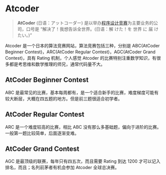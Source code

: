 # Atcoder

> **AtCoder** (日语：アットコーダー) 是以举办[程序设计竞赛](https://zh.wikipedia.org/wiki/算法竞赛)为主要业务的公司，口号是 “解决了！我想告诉全世界。(日语：解 けた！を 世界 に 届 けたい。)”

Atcoder 是一个日本的算法竞赛网站，算法竞赛包括三种，分别是 ABC(AtCoder Beginner Contest)，ARC(AtCoder Regular Contest)，AGC(AtCoder Grand Contest)，具有 Rating 机制，个人感觉 Atcoder 的比赛特别注重数学知识，有很多都是考思维和数学推理的师兄，通常代码量不大。

## AtCoder Beginner Contest

ABC 是最常见的比赛，基本每周都有，是一个适合新手的比赛，难度梯度可能有较大断层，大概在四五题的地方。但是前三题很适合初学者。

## AtCoder Regular Contest

ARC 是一个难度较高的比赛，相比 ABC 没有那么多基础题，偏向于进阶的比赛。一般第一题比较简单，后面逐渐变难。

## AtCoder Grand Contest

AGC 是最顶级的联赛，每年只有四五次，而且需要 Rating 到达 1200 才可以记入排名，而且；名列前茅者有机会参加 Atcoder 全球总决赛。
